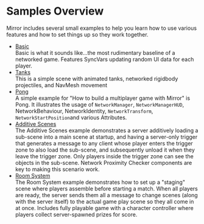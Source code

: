 # Samples Overview

Mirror includes several small examples to help you learn how to use various features and how to set things up so they work together.
-   [Basic](Basic.md)  
    Basic is what it sounds like...the most rudimentary baseline of a networked game. Features SyncVars updating random UI data for each player.
-   [Tanks](Tanks.md)  
    This is a simple scene with animated tanks, networked rigidbody projectiles, and NavMesh movement
-   [Pong](Pong.md)  
    A simple example for "How to build a multiplayer game with Mirror" is Pong. It illustrates the usage of `NetworkManager`, `NetworkManagerHUD`, NetworkBehaviour, NetworkIdentity, `NetworkTransform`, `NetworkStartPosition`and various Attributes.
-   [Additive Scenes](AdditiveScenes.md)  
    The Additive Scenes example demonstrates a server additively loading a sub-scene into a main scene at startup, and having a server-only trigger that generates a message to any client whose player enters the trigger zone to also load the sub-scene, and subsequently unload it when they leave the trigger zone. Only players inside the trigger zone can see the objects in the sub-scene. Network Proximity Checker components are key to making this scenario work.
-   [Room System](Room.md)  
    The Room System example demonstrates how to set up a "staging" scene where players assemble before starting a match. When all players are ready, the server sends them all a message to change scenes (along with the server itself) to the actual game play scene so they all come in at once.  Includes fully playable game with a character controller where players collect server-spawned prizes for score.
